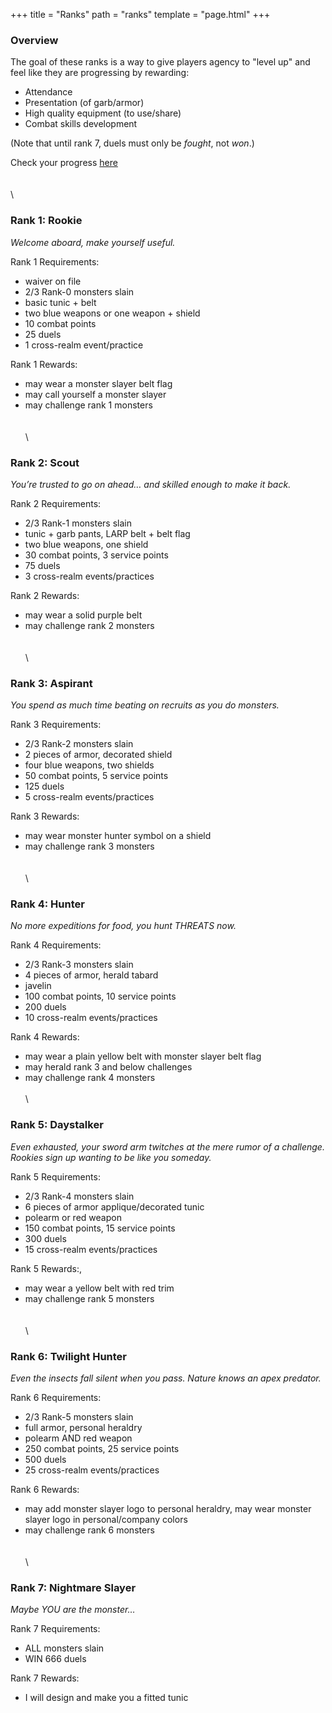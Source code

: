 +++
title = "Ranks"
path = "ranks"
template = "page.html"
+++

### Overview
The goal of these ranks is a way to give players agency to "level up" and feel like they are progressing by rewarding:

* Attendance
* Presentation (of garb/armor)
* High quality equipment (to use/share)
* Combat skills development

(Note that until rank 7, duels must only be _fought_, not _won_.)

Check your progress [here](https://docs.google.com/spreadsheets/d/1cej9XUM2AD0INM7NuOD7rZw5dLI9HPzNh4-FJeW3tFI/edit?usp=drive_link) 
\
\
\
\
### **Rank 1: Rookie**
_Welcome aboard, make yourself useful._

Rank 1 Requirements:
* waiver on file
* 2/3 Rank-0 monsters slain
* basic tunic + belt
* two blue weapons or one weapon + shield
* 10 combat points
* 25 duels
* 1 cross-realm event/practice

Rank 1 Rewards:
* may wear a monster slayer belt flag
* may call yourself a monster slayer
* may challenge rank 1 monsters
\
\
\
\
### **Rank 2: Scout**
_You’re trusted to go on ahead… and skilled enough to make it back._

Rank 2 Requirements:
* 2/3 Rank-1 monsters slain
* tunic + garb pants, LARP belt + belt flag
* two blue weapons, one shield
* 30 combat points, 3 service points
* 75 duels
* 3 cross-realm events/practices

Rank 2 Rewards:
* may wear a solid purple belt
* may challenge rank 2 monsters
\
\
\
\
### **Rank 3: Aspirant**
_You spend as much time beating on recruits as you do monsters._

Rank 3 Requirements:
* 2/3 Rank-2 monsters slain
* 2 pieces of armor, decorated shield
* four blue weapons, two shields
* 50 combat points, 5 service points
* 125 duels
* 5 cross-realm events/practices

Rank 3 Rewards:
* may wear monster hunter symbol on a shield
* may challenge rank 3 monsters
\
\
\
\
### **Rank 4: Hunter**
_No more expeditions for food, you hunt THREATS now._

Rank 4 Requirements:
* 2/3 Rank-3 monsters slain
* 4 pieces of armor, herald tabard
* javelin
* 100 combat points, 10 service points
* 200 duels
* 10 cross-realm events/practices

Rank 4 Rewards:
* may wear a plain yellow belt with monster slayer belt flag
* may herald rank 3 and below challenges
* may challenge rank 4 monsters
\
\
\
### **Rank 5: Daystalker**
_Even exhausted, your sword arm twitches at the mere rumor of a challenge. Rookies sign up wanting to be like you someday._

Rank 5 Requirements:
* 2/3 Rank-4 monsters slain
* 6 pieces of armor applique/decorated tunic
* polearm or red weapon
* 150 combat points, 15 service points
* 300 duels
* 15 cross-realm events/practices

Rank 5 Rewards:,
* may wear a yellow belt with red trim
* may challenge rank 5 monsters
\
\
\
\
### **Rank 6: Twilight Hunter**
_Even the insects fall silent when you pass. Nature knows an apex predator._

Rank 6 Requirements:
* 2/3 Rank-5 monsters slain
* full armor, personal heraldry
* polearm AND red weapon
* 250 combat points, 25 service points
* 500 duels
* 25 cross-realm events/practices

Rank 6 Rewards:
* may add monster slayer logo to personal heraldry, may wear monster slayer logo in personal/company colors
* may challenge rank 6 monsters
\
\
\
\
### **Rank 7: Nightmare Slayer**
_Maybe YOU are the monster…_


Rank 7 Requirements:
* ALL monsters slain
* WIN 666 duels

Rank 7 Rewards:
* I will design and make you a fitted tunic
